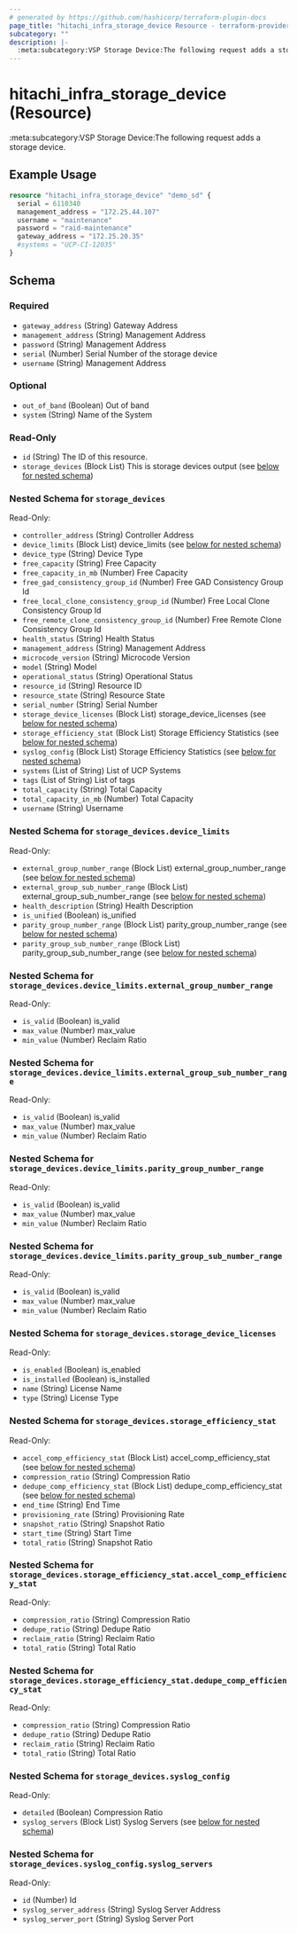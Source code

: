 ```yaml
---
# generated by https://github.com/hashicorp/terraform-plugin-docs
page_title: "hitachi_infra_storage_device Resource - terraform-provider-hitachi"
subcategory: ""
description: |-
  :meta:subcategory:VSP Storage Device:The following request adds a storage device.
---
```


# hitachi_infra_storage_device (Resource)

:meta:subcategory:VSP Storage Device:The following request adds a storage device.

## Example Usage

```terraform
resource "hitachi_infra_storage_device" "demo_sd" {  
  serial = 6110340
  management_address = "172.25.44.107"
  username = "maintenance"
  password = "raid-maintenance"
  gateway_address = "172.25.20.35"
  #systems = "UCP-CI-12035"
}
```

<!-- schema generated by tfplugindocs -->
## Schema

### Required

- `gateway_address` (String) Gateway Address
- `management_address` (String) Management Address
- `password` (String) Management Address
- `serial` (Number) Serial Number of the storage device
- `username` (String) Management Address

### Optional

- `out_of_band` (Boolean) Out of band
- `system` (String) Name of the System

### Read-Only

- `id` (String) The ID of this resource.
- `storage_devices` (Block List) This is storage devices output (see [below for nested schema](#nestedblock--storage_devices))

<a id="nestedblock--storage_devices"></a>
### Nested Schema for `storage_devices`

Read-Only:

- `controller_address` (String) Controller Address
- `device_limits` (Block List) device_limits (see [below for nested schema](#nestedblock--storage_devices--device_limits))
- `device_type` (String) Device Type
- `free_capacity` (String) Free Capacity
- `free_capacity_in_mb` (Number) Free Capacity
- `free_gad_consistency_group_id` (Number) Free GAD Consistency Group Id
- `free_local_clone_consistency_group_id` (Number) Free Local Clone Consistency Group Id
- `free_remote_clone_consistency_group_id` (Number) Free Remote Clone Consistency Group Id
- `health_status` (String) Health Status
- `management_address` (String) Management Address
- `microcode_version` (String) Microcode Version
- `model` (String) Model
- `operational_status` (String) Operational Status
- `resource_id` (String) Resource  ID
- `resource_state` (String) Resource State
- `serial_number` (String) Serial Number
- `storage_device_licenses` (Block List) storage_device_licenses (see [below for nested schema](#nestedblock--storage_devices--storage_device_licenses))
- `storage_efficiency_stat` (Block List) Storage Efficiency Statistics (see [below for nested schema](#nestedblock--storage_devices--storage_efficiency_stat))
- `syslog_config` (Block List) Storage Efficiency Statistics (see [below for nested schema](#nestedblock--storage_devices--syslog_config))
- `systems` (List of String) List of UCP Systems
- `tags` (List of String) List of tags
- `total_capacity` (String) Total Capacity
- `total_capacity_in_mb` (Number) Total Capacity
- `username` (String) Username

<a id="nestedblock--storage_devices--device_limits"></a>
### Nested Schema for `storage_devices.device_limits`

Read-Only:

- `external_group_number_range` (Block List) external_group_number_range (see [below for nested schema](#nestedblock--storage_devices--device_limits--external_group_number_range))
- `external_group_sub_number_range` (Block List) external_group_sub_number_range (see [below for nested schema](#nestedblock--storage_devices--device_limits--external_group_sub_number_range))
- `health_description` (String) Health Description
- `is_unified` (Boolean) is_unified
- `parity_group_number_range` (Block List) parity_group_number_range (see [below for nested schema](#nestedblock--storage_devices--device_limits--parity_group_number_range))
- `parity_group_sub_number_range` (Block List) parity_group_sub_number_range (see [below for nested schema](#nestedblock--storage_devices--device_limits--parity_group_sub_number_range))

<a id="nestedblock--storage_devices--device_limits--external_group_number_range"></a>
### Nested Schema for `storage_devices.device_limits.external_group_number_range`

Read-Only:

- `is_valid` (Boolean) is_valid
- `max_value` (Number) max_value
- `min_value` (Number) Reclaim Ratio


<a id="nestedblock--storage_devices--device_limits--external_group_sub_number_range"></a>
### Nested Schema for `storage_devices.device_limits.external_group_sub_number_range`

Read-Only:

- `is_valid` (Boolean) is_valid
- `max_value` (Number) max_value
- `min_value` (Number) Reclaim Ratio


<a id="nestedblock--storage_devices--device_limits--parity_group_number_range"></a>
### Nested Schema for `storage_devices.device_limits.parity_group_number_range`

Read-Only:

- `is_valid` (Boolean) is_valid
- `max_value` (Number) max_value
- `min_value` (Number) Reclaim Ratio


<a id="nestedblock--storage_devices--device_limits--parity_group_sub_number_range"></a>
### Nested Schema for `storage_devices.device_limits.parity_group_sub_number_range`

Read-Only:

- `is_valid` (Boolean) is_valid
- `max_value` (Number) max_value
- `min_value` (Number) Reclaim Ratio



<a id="nestedblock--storage_devices--storage_device_licenses"></a>
### Nested Schema for `storage_devices.storage_device_licenses`

Read-Only:

- `is_enabled` (Boolean) is_enabled
- `is_installed` (Boolean) is_installed
- `name` (String) License Name
- `type` (String) License Type


<a id="nestedblock--storage_devices--storage_efficiency_stat"></a>
### Nested Schema for `storage_devices.storage_efficiency_stat`

Read-Only:

- `accel_comp_efficiency_stat` (Block List) accel_comp_efficiency_stat (see [below for nested schema](#nestedblock--storage_devices--storage_efficiency_stat--accel_comp_efficiency_stat))
- `compression_ratio` (String) Compression Ratio
- `dedupe_comp_efficiency_stat` (Block List) dedupe_comp_efficiency_stat (see [below for nested schema](#nestedblock--storage_devices--storage_efficiency_stat--dedupe_comp_efficiency_stat))
- `end_time` (String) End Time
- `provisioning_rate` (String) Provisioning Rate
- `snapshot_ratio` (String) Snapshot Ratio
- `start_time` (String) Start Time
- `total_ratio` (String) Snapshot Ratio

<a id="nestedblock--storage_devices--storage_efficiency_stat--accel_comp_efficiency_stat"></a>
### Nested Schema for `storage_devices.storage_efficiency_stat.accel_comp_efficiency_stat`

Read-Only:

- `compression_ratio` (String) Compression Ratio
- `dedupe_ratio` (String) Dedupe Ratio
- `reclaim_ratio` (String) Reclaim Ratio
- `total_ratio` (String) Total Ratio


<a id="nestedblock--storage_devices--storage_efficiency_stat--dedupe_comp_efficiency_stat"></a>
### Nested Schema for `storage_devices.storage_efficiency_stat.dedupe_comp_efficiency_stat`

Read-Only:

- `compression_ratio` (String) Compression Ratio
- `dedupe_ratio` (String) Dedupe Ratio
- `reclaim_ratio` (String) Reclaim Ratio
- `total_ratio` (String) Total Ratio



<a id="nestedblock--storage_devices--syslog_config"></a>
### Nested Schema for `storage_devices.syslog_config`

Read-Only:

- `detailed` (Boolean) Compression Ratio
- `syslog_servers` (Block List) Syslog Servers (see [below for nested schema](#nestedblock--storage_devices--syslog_config--syslog_servers))

<a id="nestedblock--storage_devices--syslog_config--syslog_servers"></a>
### Nested Schema for `storage_devices.syslog_config.syslog_servers`

Read-Only:

- `id` (Number) Id
- `syslog_server_address` (String) Syslog Server Address
- `syslog_server_port` (String) Syslog Server Port


